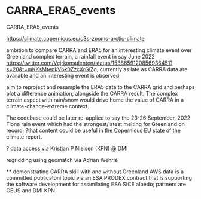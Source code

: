 # CARRA_ERA5_events
CARRA_ERA5_events

https://climate.copernicus.eu/c3s-zooms-arctic-climate

ambition to compare CARRA and ERA5 for an interesting climate event over Greenland complex terrain, a rainfall event in say June 2022 https://twitter.com/Vejrkonsulenten/status/1538659120856936451?s=20&t=mKKsMtepkVbk0ZzcXrGIZg, currently as late as CARRA data are available and an interesting event is observed

aim to reproject and resample the ERA5 data to the CARRA grid and perhaps plot a difference animation, alongside the CARRA result. The complex terrain aspect with rain/snow would drive home the value of CARRA in a climate-change-extreme context. 

The codebase could be later re-applied to say the 23-26 September, 2022 Fiona rain event which had the strongest/latest melting for Greenland on record; 
?that content could be useful in the Copernicus EU state of the climate report.

? data access via Kristian P Nielsen (KPN) @ DMI

regridding using geomatch via Adrian Wehrlé

** demonstrating CARRA skill with and without Greenland AWS data is a committed publicatoni topic via an ESA PRODEX contract that is supporting the software development for assimilating ESA SICE albedo; partners are GEUS and DMI KPN
